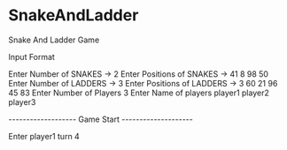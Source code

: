 # SnakeAndLadder
Snake And Ladder Game

Input Format

Enter Number of SNAKES -> 
2
Enter Positions of SNAKES -> 
41 8
98 50
Enter Number of LADDERS -> 
3
Enter Positions of LADDERS -> 
3 60
21 96
45 83
Enter Number of Players
3
Enter Name of players
player1
player2
player3

------------------- Game Start --------------------

Enter player1 turn
4

